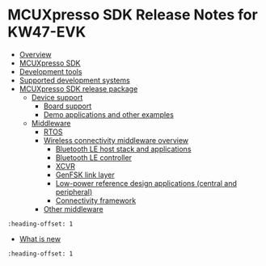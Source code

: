 #  MCUXpresso SDK Release Notes for KW47-EVK

-   [Overview](topics/overview.md)
-   [MCUXpresso SDK](topics/mcuxpresso_sdk.md)
-   [Development tools](topics/development_tools.md)
-   [Supported development systems](topics/supported_development_systems.md)
-   [MCUXpresso SDK release package](topics/mcuxpresso_sdk_release_package.md)
    -   [Device support](topics/device_support.md)
        -   [Board support](topics/board_support.md)
        -   [Demo applications and other examples](topics/demo_applications_and_other_examples.md)
    -   [Middleware](topics/middleware.md)
        -   [RTOS](topics/rtos.md)
        -   [Wireless connectivity middleware overview](topics/wireless_connectivity_middleware_overview.md)
            -   [Bluetooth LE host stack and applications](topics/bluetooth_le_host_stack_and_applications.md)
            -   [Bluetooth LE controller](topics/bluetooth_le_controller.md)
            -   [XCVR](topics/xcvr.md)
            -   [GenFSK link layer](topics/genfsk_link_layer.md)
            -   [Low-power reference design applications \(central and peripheral\)](topics/low_power_reference_design_applications.md)
            -   [Connectivity framework](topics/connectivity_framework.md)
        -   [Other middleware](topics/other_middleware.md)
		
```{include} ../../../../release/commonrn/topics/release_contents.md
:heading-offset: 1
```

-   [What is new](topics/what_is_new.md)
 
```{include} topics/known_issues.md
:heading-offset: 1
```



